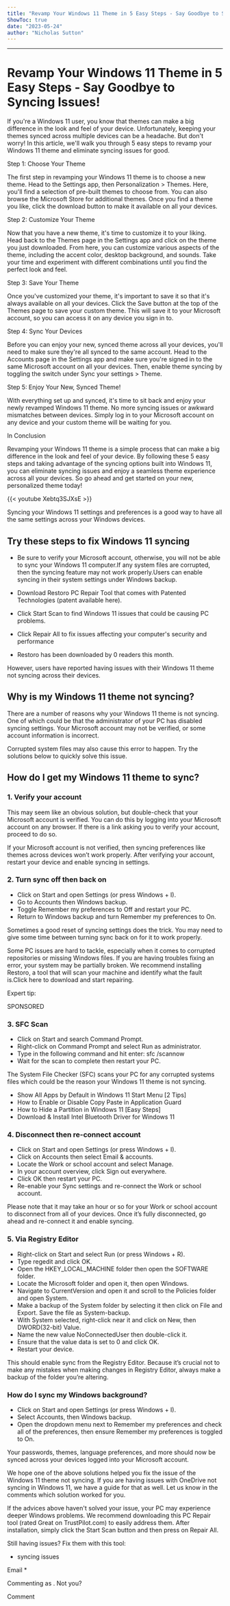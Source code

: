 ```yaml
---
title: "Revamp Your Windows 11 Theme in 5 Easy Steps - Say Goodbye to Syncing Issues!"
ShowToc: true 
date: "2023-05-24"
author: "Nicholas Sutton"
---
```

*****
# Revamp Your Windows 11 Theme in 5 Easy Steps - Say Goodbye to Syncing Issues!

If you're a Windows 11 user, you know that themes can make a big difference in the look and feel of your device. Unfortunately, keeping your themes synced across multiple devices can be a headache. But don't worry! In this article, we'll walk you through 5 easy steps to revamp your Windows 11 theme and eliminate syncing issues for good.

Step 1: Choose Your Theme

The first step in revamping your Windows 11 theme is to choose a new theme. Head to the Settings app, then Personalization > Themes. Here, you'll find a selection of pre-built themes to choose from. You can also browse the Microsoft Store for additional themes. Once you find a theme you like, click the download button to make it available on all your devices.

Step 2: Customize Your Theme

Now that you have a new theme, it's time to customize it to your liking. Head back to the Themes page in the Settings app and click on the theme you just downloaded. From here, you can customize various aspects of the theme, including the accent color, desktop background, and sounds. Take your time and experiment with different combinations until you find the perfect look and feel.

Step 3: Save Your Theme

Once you've customized your theme, it's important to save it so that it's always available on all your devices. Click the Save button at the top of the Themes page to save your custom theme. This will save it to your Microsoft account, so you can access it on any device you sign in to.

Step 4: Sync Your Devices

Before you can enjoy your new, synced theme across all your devices, you'll need to make sure they're all synced to the same account. Head to the Accounts page in the Settings app and make sure you're signed in to the same Microsoft account on all your devices. Then, enable theme syncing by toggling the switch under Sync your settings > Theme.

Step 5: Enjoy Your New, Synced Theme!

With everything set up and synced, it's time to sit back and enjoy your newly revamped Windows 11 theme. No more syncing issues or awkward mismatches between devices. Simply log in to your Microsoft account on any device and your custom theme will be waiting for you.

In Conclusion

Revamping your Windows 11 theme is a simple process that can make a big difference in the look and feel of your device. By following these 5 easy steps and taking advantage of the syncing options built into Windows 11, you can eliminate syncing issues and enjoy a seamless theme experience across all your devices. So go ahead and get started on your new, personalized theme today!

{{< youtube Xebtq3SJXsE >}} 



Syncing your Windows 11 settings and preferences is a good way to have all the same settings across your Windows devices. 
 
## Try these steps to fix Windows 11 syncing
 
- Be sure to verify your Microsoft account, otherwise, you will not be able to sync your Windows 11 computer.If any system files are corrupted, then the syncing feature may not work properly.Users can enable syncing in their system settings under Windows backup.

 

 


 
- Download Restoro PC Repair Tool that comes with Patented Technologies (patent available here).
 - Click Start Scan to find Windows 11 issues that could be causing PC problems.
 - Click Repair All to fix issues affecting your computer's security and performance

 
- Restoro has been downloaded by 0 readers this month.

 
However, users have reported having issues with their Windows 11 theme not syncing across their devices.
 
## Why is my Windows 11 theme not syncing?
 
There are a number of reasons why your Windows 11 theme is not syncing. One of which could be that the administrator of your PC has disabled syncing settings. Your Microsoft account may not be verified, or some account information is incorrect.
 
Corrupted system files may also cause this error to happen. Try the solutions below to quickly solve this issue.
 
## How do I get my Windows 11 theme to sync?
 
### 1. Verify your account
 
This may seem like an obvious solution, but double-check that your Microsoft account is verified. You can do this by logging into your Microsoft account on any browser. If there is a link asking you to verify your account, proceed to do so.
 
If your Microsoft account is not verified, then syncing preferences like themes across devices won’t work properly. After verifying your account, restart your device and enable syncing in settings.
 
### 2. Turn sync off then back on
 
- Click on Start and open Settings (or press Windows + I).
 - Go to Accounts then Windows backup.
 - Toggle Remember my preferences to Off and restart your PC.
 - Return to Windows backup and turn Remember my preferences to On.

 
Sometimes a good reset of syncing settings does the trick. You may need to give some time between turning sync back on for it to work properly.
 
Some PC issues are hard to tackle, especially when it comes to corrupted repositories or missing Windows files. If you are having troubles fixing an error, your system may be partially broken. We recommend installing Restoro, a tool that will scan your machine and identify what the fault is.Click here to download and start repairing.
 
Expert tip:
 
SPONSORED
 
### 3. SFC Scan
 
- Click on Start and search Command Prompt.
 - Right-click on Command Prompt and select Run as administrator.
 - Type in the following command and hit enter: sfc /scannow
 - Wait for the scan to complete then restart your PC.

 
The System File Checker (SFC) scans your PC for any corrupted systems files which could be the reason your Windows 11 theme is not syncing.
 
- Show All Apps by Default in Windows 11 Start Menu [2 Tips]
 - How to Enable or Disable Copy Paste in Application Guard
 - How to Hide a Partition in Windows 11 [Easy Steps]
 - Download & Install Intel Bluetooth Driver for Windows 11

 
### 4. Disconnect then re-connect account
 
- Click on Start and open Settings (or press Windows + I).
 - Click on Accounts then select Email & accounts.
 - Locate the Work or school account and select Manage.
 - In your account overview, click Sign out everywhere.
 - Click OK then restart your PC.
 - Re-enable your Sync settings and re-connect the Work or school account.

 
Please note that it may take an hour or so for your Work or school account to disconnect from all of your devices. Once it’s fully disconnected, go ahead and re-connect it and enable syncing.
 
### 5. Via Registry Editor
 
- Right-click on Start and select Run (or press Windows + R).
 - Type regedit and click OK.
 - Open the HKEY_LOCAL_MACHINE folder then open the SOFTWARE folder.
 - Locate the Microsoft folder and open it, then open Windows.
 - Navigate to CurrentVersion and open it and scroll to the Policies folder and open System.
 - Make a backup of the System folder by selecting it then click on File and Export. Save the file as System-backup.
 - With System selected, right-click near it and click on New, then DWORD(32-bit) Value.
 - Name the new value NoConnectedUser then double-click it.
 - Ensure that the value data is set to 0 and click OK.
 - Restart your device.

 
This should enable sync from the Registry Editor. Because it’s crucial not to make any mistakes when making changes in Registry Editor, always make a backup of the folder you’re altering.
 
### How do I sync my Windows background?
 
- Click on Start and open Settings (or press Windows + I).
 - Select Accounts, then Windows backup.
 - Open the dropdown menu next to Remember my preferences and check all of the preferences, then ensure Remember my preferences is toggled to On.

 
Your passwords, themes, language preferences, and more should now be synced across your devices logged into your Microsoft account.
 
We hope one of the above solutions helped you fix the issue of the Windows 11 theme not syncing. If you are having issues with OneDrive not syncing in Windows 11, we have a guide for that as well. Let us know in the comments which solution worked for you.
 
If the advices above haven't solved your issue, your PC may experience deeper Windows problems. We recommend downloading this PC Repair tool (rated Great on TrustPilot.com) to easily address them. After installation, simply click the Start Scan button and then press on Repair All.
 
Still having issues? Fix them with this tool:
 
- syncing issues

 
Email * 
 

Commenting as .
Not you?

 
Comment 





